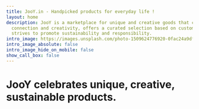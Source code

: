 ```yaml
---
title: JooY.in - Handpicked products for everyday life !
layout: home
description: JooY is a marketplace for unique and creative goods that celebrates human
  connection and creativity, offers a curated selection based on customer needs, and
  strives to promote sustainability and responsibility.
intro_image: https://images.unsplash.com/photo-1509624776920-0fac24a9dfda?ixlib=rb-4.0.3&ixid=MnwxMjA3fDB8MHxwaG90by1wYWdlfHx8fGVufDB8fHx8&auto=format&fit=crop&w=2369&q=80
intro_image_absolute: false
intro_image_hide_on_mobile: false
show_call_box: false
---
```


# JooY celebrates unique, creative, sustainable products.
